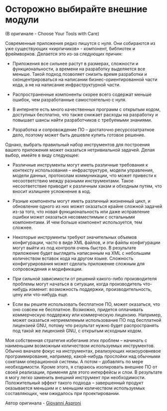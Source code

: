 # Осторожно выбирайте внешние модули
(В оригинале - Choose Your Tools with Care)

Современные приложения редко пишутся с нуля. Они собираются из уже существующих «кирпичиков» - компонент, библиотек и фреймворков. Делается это из-за следующих причин:

- Приложения все сильнее растут в размерах, сложности и функциональности, а времени на разработку выделяется все меньше. Такой подход позволяет снизить время разработки и сконцентрироваться на написании бизнес-ориентированной части кода, а не на написание инфраструктурной части.

- Распространенные компоненты скорее всего содержат меньше ошибок, чем разработанные самостоятельно с нуля.

- В интернете есть много качественных программ с открытым кодом, доступных бесплатно, что также снижает расходы на разработку и повышает шансы найти разработчиков с требуемыми знаниями.

- Разработка и сопровождение ПО – достаточно ресурсозатратное дело, поэтому может быть дешевле купить готовое решение.

Однако, выбрать правильный набор инструментов для построения вашего приложения может оказаться нетривиальной задачей. Делая выбор, имейте в виду следующее:

- Различные инструменты могут иметь различные требования к контексту использования – инфраструктуре, модели управления, модели данных, протоколам коммуникации, что может привести к несоответствию между разными инструментами. Такое несоответствие приводит к различным хакам и обходным путям, что вносит излишнее усложнение в код.

- Разные компоненты могут иметь различный жизненный цикл, и обновление одного из них может оказаться крайне сложной задачей из-за того, что новая функциональность или даже исправление ошибки может оказаться несовместимым с остальными компонентами. И чем больше компонент используется, тем сложнее.

- Некоторые инструменты требуют значительных объемов конфигурации, часто в виде XML файлов, и эти файлы конфигурации могут выйти из под контроля очень быстро. В результате приложение будет выглядеть написанным на XML с небольшим количеством вставок кода на другом языке. Сложность конфигурирования может сделать приложение сложным для сопровождения и модификации.

- При сильной зависимости от решений какого-либо производителя проблемы могут начаться в ситуации, когда производитель что-нибудь изменит: возможность поддержки, производительность, цену или что-нибудь еще.

- Если вы решите использовать бесплатное ПО, может оказаться, что оно совсем не бесплатное. Возможно, придется оплачивать коммерческую поддержку или коммерческую лицензию. Например, может оказаться неприемлемым использование ПО под бесплатной лицензией GNU, потому что результат нужно будет распространять под такой же лицензией GNU, с открытым исходным кодом.

Моя собственная стратегия избегания этих проблем – начинать с наименьшим возможным количеством используемых инструментов. Обычно вначале фокус на инструментах, реализующих низкоуровневое программирование, например, какой-нибудь прослойки над обычными сокетами операционной системы. А потом – добавлять по мере необходимости. Кроме этого, я стараюсь изолировать внешнее ПО от своей реализации, применяя для этого интерфейсы и слои. В результате я могу легко заменить внешний инструмент при необходимости. Положительный эффект такого подхода – завершенный продукт оказывается меньшим и с меньшим количеством используемых составляющих, чем ожидалось при проектировании.

Автор оригинала - [Giovanni Asproni](http://programmer.97things.oreilly.com/wiki/index.php/Giovanni_Asproni)
